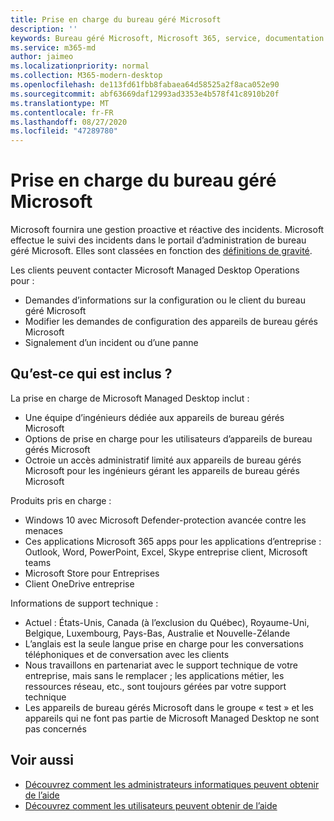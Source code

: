 ```yaml
---
title: Prise en charge du bureau géré Microsoft
description: ''
keywords: Bureau géré Microsoft, Microsoft 365, service, documentation
ms.service: m365-md
author: jaimeo
ms.localizationpriority: normal
ms.collection: M365-modern-desktop
ms.openlocfilehash: de113fd61fbb8fabaea64d58525a2f8aca052e90
ms.sourcegitcommit: abf63669daf12993ad3353e4b578f41c8910b20f
ms.translationtype: MT
ms.contentlocale: fr-FR
ms.lasthandoff: 08/27/2020
ms.locfileid: "47289780"
---
```

# <a name="support-for-microsoft-managed-desktop"></a>Prise en charge du bureau géré Microsoft

Microsoft fournira une gestion proactive et réactive des incidents. Microsoft effectue le suivi des incidents dans le portail d’administration de bureau géré Microsoft. Elles sont classées en fonction des [définitions de gravité](../working-with-managed-desktop/admin-support.md#sev).

Les clients peuvent contacter Microsoft Managed Desktop Operations pour :
- Demandes d’informations sur la configuration ou le client du bureau géré Microsoft
- Modifier les demandes de configuration des appareils de bureau gérés Microsoft
- Signalement d’un incident ou d’une panne

## <a name="whats-included"></a>Qu’est-ce qui est inclus ?

La prise en charge de Microsoft Managed Desktop inclut :

- Une équipe d’ingénieurs dédiée aux appareils de bureau gérés Microsoft
- Options de prise en charge pour les utilisateurs d’appareils de bureau gérés Microsoft
- Octroie un accès administratif limité aux appareils de bureau gérés Microsoft pour les ingénieurs gérant les appareils de bureau gérés Microsoft 

Produits pris en charge :

- Windows 10 avec Microsoft Defender-protection avancée contre les menaces 
- Ces applications Microsoft 365 apps pour les applications d’entreprise : Outlook, Word, PowerPoint, Excel, Skype entreprise client, Microsoft teams 
- Microsoft Store pour Entreprises 
- Client OneDrive entreprise 

Informations de support technique :

- Actuel : États-Unis, Canada (à l’exclusion du Québec), Royaume-Uni, Belgique, Luxembourg, Pays-Bas, Australie et Nouvelle-Zélande 
- L’anglais est la seule langue prise en charge pour les conversations téléphoniques et de conversation avec les clients 
- Nous travaillons en partenariat avec le support technique de votre entreprise, mais sans le remplacer ; les applications métier, les ressources réseau, etc., sont toujours gérées par votre support technique 
- Les appareils de bureau gérés Microsoft dans le groupe « test » et les appareils qui ne font pas partie de Microsoft Managed Desktop ne sont pas concernés 


## <a name="related-topics"></a>Voir aussi

- [Découvrez comment les administrateurs informatiques peuvent obtenir de l’aide](../working-with-managed-desktop/admin-support.md)
- [Découvrez comment les utilisateurs peuvent obtenir de l’aide](../working-with-managed-desktop/end-user-support.md)
